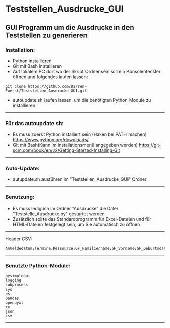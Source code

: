 # Teststellen_Ausdrucke_GUI
## GUI Programm um die Ausdrucke in den Teststellen zu generieren


### Installation:
* Python installieren
* Git mit Bash installieren
* Auf lokalem PC dort wo der Skript Ordner sein soll ein Konsolenfenster öffnen und folgendes laufen lassen:

 ``` 
 git clone https://github.com/Darren-Fuerst/Teststellen_Ausdrucke_GUI.git 
 ``` 
 * autoupdate.sh laufen lassen, um die benötigten Python Module zu installieren.
 
 -----------------------------------------------------------------------------------------------
### Für das autoupdate.sh:
* Es muss zuerst Python installiert sein (Haken bei PATH machen) https://www.python.org/downloads/
* Git mit Bash(Kann im Installationsmenü angegeben werden) https://git-scm.com/book/en/v2/Getting-Started-Installing-Git
-----------------------------------------------------------------------------------------------
### Auto-Update:
* autupdate.sh ausführen im "Teststellen_Ausdrucke_GUI" Ordner

-----------------------------------------------------------------------------------------------
 
 ### Benutzung:
 * Es muss lediglich im Ordner "Ausdrucke" die Datei "Teststelle_Ausdrucke.py" gestartet werden
 * Zusätzlich sollte das Standardprogramm für Excel-Dateien und für HTML-Dateien festgelegt sein, um Sie automatisch zu öffnen
 
 -----------------------------------------------------------------------------------------------
 
 Header CSV:
 
 ```
 Anmeldedatum;Termine;Ressource;GF_Familienname;GF_Vorname;GF_Geburtsdatum;GF_Strasse;GF_Hausnr;GF_PLZ;GF_Ort;GF_Telefon;GF_Email;Standort;Testart;GF_Ausweisnummer;Testgrund;Tesgrund_Schnelltest
 ```
 
 
 -----------------------------------------------------------------------------------------------
 
### Benutzte Python-Module:
```
pysimplegui
logging
subprocess
sys
os
pandas
openpyxl
re
json
csv
```

-----------------------------------------------------------------------------------------------

